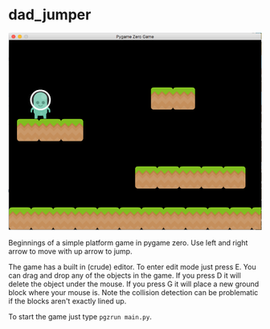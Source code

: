 # dad_jumper

![In game screenshot](screenshot.png?raw=true "Screenshot")

Beginnings of a simple platform game in pygame zero. Use left and right arrow to move with up arrow to jump.

The game has a built in (crude) editor. To enter edit mode just press E. You can drag and drop any of the objects in the game. If you press D it will delete the object under the mouse. If you press G it will place a new ground block where your mouse is. Note the collision detection can be problematic if the blocks aren't exactly lined up.

To start the game just type `pgzrun main.py`.
